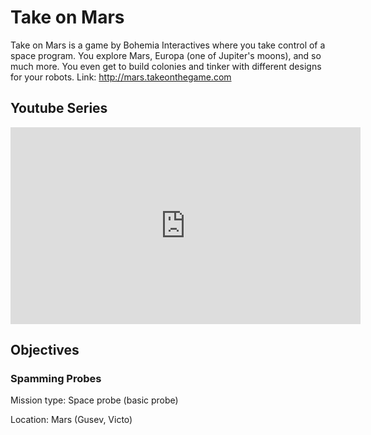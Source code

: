 # Take on Mars

Take on Mars is a game by Bohemia Interactives where you take control of
a space program. You explore Mars, Europa (one of Jupiter's moons), and
so much more. You even get to build colonies and tinker with different 
designs for your robots. Link: http://mars.takeonthegame.com

## Youtube Series

<iframe width="560" height="315" src="https://www.youtube.com/embed/H2AekWePZbU" frameborder="0" allow="accelerometer; autoplay; encrypted-media; gyroscope; picture-in-picture" allowfullscreen></iframe>

## Objectives

### Spamming Probes

Mission type: Space probe (basic probe)

Location: Mars (Gusev, Victo)